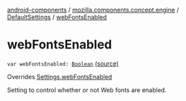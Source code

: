 [android-components](../../index.md) / [mozilla.components.concept.engine](../index.md) / [DefaultSettings](index.md) / [webFontsEnabled](./web-fonts-enabled.md)

# webFontsEnabled

`var webFontsEnabled: `[`Boolean`](https://kotlinlang.org/api/latest/jvm/stdlib/kotlin/-boolean/index.html) [(source)](https://github.com/mozilla-mobile/android-components/blob/master/components/concept/engine/src/main/java/mozilla/components/concept/engine/Settings.kt#L152)

Overrides [Settings.webFontsEnabled](../-settings/web-fonts-enabled.md)

Setting to control whether or not Web fonts are enabled.

